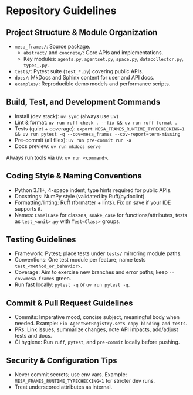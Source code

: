 # Repository Guidelines

## Project Structure & Module Organization

- `mesa_frames/`: Source package.
  - `abstract/` and `concrete/`: Core APIs and implementations.
  - Key modules: `agents.py`, `agentset.py`, `space.py`, `datacollector.py`, `types_.py`.
- `tests/`: Pytest suite (`test_*.py`) covering public APIs.
- `docs/`: MkDocs and Sphinx content for user and API docs.
- `examples/`: Reproducible demo models and performance scripts.

## Build, Test, and Development Commands

- Install (dev stack): `uv sync` (always use uv)
- Lint & format: `uv run ruff check . --fix && uv run ruff format .`
- Tests (quiet + coverage): `export MESA_FRAMES_RUNTIME_TYPECHECKING=1 && uv run pytest -q --cov=mesa_frames --cov-report=term-missing`
- Pre-commit (all files): `uv run pre-commit run -a`
- Docs preview: `uv run mkdocs serve`

Always run tools via uv: `uv run <command>`.

## Coding Style & Naming Conventions

- Python 3.11+, 4-space indent, type hints required for public APIs.
- Docstrings: NumPy style (validated by Ruff/pydoclint).
- Formatting/linting: Ruff (formatter + lints). Fix on save if your IDE supports it.
- Names: `CamelCase` for classes, `snake_case` for functions/attributes, tests as `test_<unit>.py` with `Test<Class>` groups.

## Testing Guidelines

- Framework: Pytest; place tests under `tests/` mirroring module paths.
- Conventions: One test module per feature; name tests `test_<method_or_behavior>`.
- Coverage: Aim to exercise new branches and error paths; keep `--cov=mesa_frames` green.
- Run fast locally: `pytest -q` or `uv run pytest -q`.

## Commit & Pull Request Guidelines

- Commits: Imperative mood, concise subject, meaningful body when needed.
  Example: `Fix AgentSetRegistry.sets copy binding and tests`.
- PRs: Link issues, summarize changes, note API impacts, add/adjust tests and docs.
- CI hygiene: Run `ruff`, `pytest`, and `pre-commit` locally before pushing.

## Security & Configuration Tips

- Never commit secrets; use env vars. Example: `MESA_FRAMES_RUNTIME_TYPECHECKING=1` for stricter dev runs.
- Treat underscored attributes as internal.
